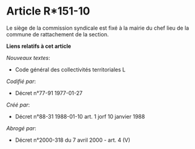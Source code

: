 # Article R*151-10

Le siège de la commission syndicale est fixé à la mairie du chef lieu de la commune de rattachement de la section.

**Liens relatifs à cet article**

_Nouveaux textes_:

  - Code général des collectivités territoriales L

_Codifié par_:

  - Décret n°77-91 1977-01-27

_Créé par_:

  - Décret n°88-31 1988-01-10 art. 1 jorf 10 janvier 1988

_Abrogé par_:

  - Décret n°2000-318 du 7 avril 2000 - art. 4 (V)
